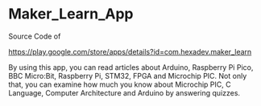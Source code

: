 # Maker_Learn_App

Source Code of 

https://play.google.com/store/apps/details?id=com.hexadev.maker_learn

By using this app, you can read articles about Arduino, Raspberry Pi Pico, BBC Micro:Bit, Raspberry Pi, STM32, FPGA and Microchip PIC.
Not only that, you can examine how much you know about Microchip PIC, C Language, Computer Architecture and Arduino by answering quizzes.
